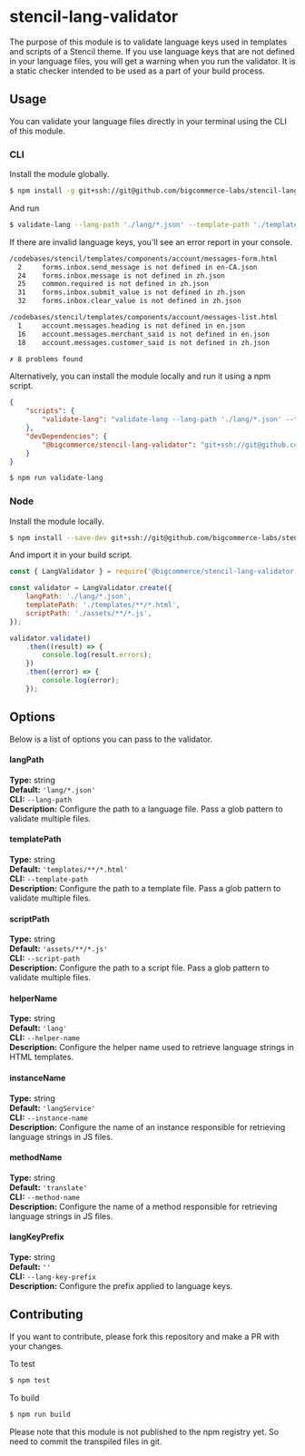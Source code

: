 # stencil-lang-validator

The purpose of this module is to validate language keys used in templates and scripts of a Stencil theme. If you use language keys that are not defined in your language files, you will get a warning when you run the validator. It is a static checker intended to be used as a part of your build process.

## Usage

You can validate your language files directly in your terminal using the CLI of this module.

### CLI

Install the module globally.

```sh
$ npm install -g git+ssh://git@github.com/bigcommerce-labs/stencil-lang-validator.git
```

And run

```sh
$ validate-lang --lang-path './lang/*.json' --template-path './templates/**/*.html'
```

If there are invalid language keys, you'll see an error report in your console.

```sh
/codebases/stencil/templates/components/account/messages-form.html
  2     forms.inbox.send_message is not defined in en-CA.json
  24    forms.inbox.message is not defined in zh.json
  25    common.required is not defined in zh.json
  31    forms.inbox.submit_value is not defined in zh.json
  32    forms.inbox.clear_value is not defined in zh.json

/codebases/stencil/templates/components/account/messages-list.html
  1     account.messages.heading is not defined in en.json
  16    account.messages.merchant_said is not defined in en.json
  18    account.messages.customer_said is not defined in zh.json

✗ 8 problems found
```

Alternatively, you can install the module locally and run it using a npm script.

```json
{
    "scripts": {
        "validate-lang": "validate-lang --lang-path './lang/*.json' --template-path './templates/**/*.html'"
    },
    "devDependencies": {
        "@bigcommerce/stencil-lang-validator": "git+ssh://git@github.com/bigcommerce-labs/stencil-lang-validator.git"
    }
}
```

```sh
$ npm run validate-lang
```

### Node

Install the module locally.

```sh
$ npm install --save-dev git+ssh://git@github.com/bigcommerce-labs/stencil-lang-validator.git
```

And import it in your build script.

```js
const { LangValidator } = require('@bigcommerce/stencil-lang-validator');

const validator = LangValidator.create({
    langPath: './lang/*.json',
    templatePath: './templates/**/*.html',
    scriptPath: './assets/**/*.js',
});

validator.validate()
    .then((result) => {
        console.log(result.errors);
    })
    .then((error) => {
        console.log(error);
    });
```

## Options

Below is a list of options you can pass to the validator.

#### langPath

**Type:** string  
**Default:** `'lang/*.json'`  
**CLI:** `--lang-path`  
**Description:** Configure the path to a language file. Pass a glob pattern to validate multiple files.  

#### templatePath

**Type:** string  
**Default:** `'templates/**/*.html'`  
**CLI:** `--template-path`  
**Description:** Configure the path to a template file. Pass a glob pattern to validate multiple files.  

#### scriptPath

**Type:** string  
**Default:** `'assets/**/*.js'`  
**CLI:** `--script-path`  
**Description:** Configure the path to a script file. Pass a glob pattern to validate multiple files.  

#### helperName

**Type:** string  
**Default:** `'lang'`  
**CLI:** `--helper-name`  
**Description:** Configure the helper name used to retrieve language strings in HTML templates.  

#### instanceName

**Type:** string  
**Default:** `'langService'`  
**CLI:** `--instance-name`  
**Description:** Configure the name of an instance responsible for retrieving language strings in JS files.  

#### methodName

**Type:** string  
**Default:** `'translate'`  
**CLI:** `--method-name`  
**Description:** Configure the name of a method responsible for retrieving language strings in JS files.  

#### langKeyPrefix

**Type:** string  
**Default:** `''`  
**CLI:** `--lang-key-prefix`  
**Description:** Configure the prefix applied to language keys.

## Contributing

If you want to contribute, please fork this repository and make a PR with your changes.

To test
```sh
$ npm test
```

To build
```sh
$ npm run build
```

Please note that this module is not published to the npm registry yet. So need to commit the transpiled files in git.
